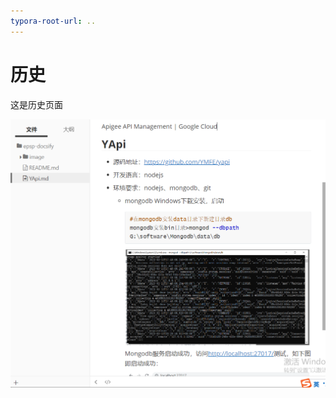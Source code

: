```yaml
---
typora-root-url: ..
---
```


# 历史

这是历史页面

![image-20230407163207790](/image/YApi/image-20230407163207790.png)